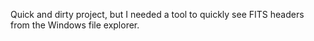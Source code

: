 Quick and dirty project, but I needed a tool to quickly see FITS headers from the Windows file explorer.